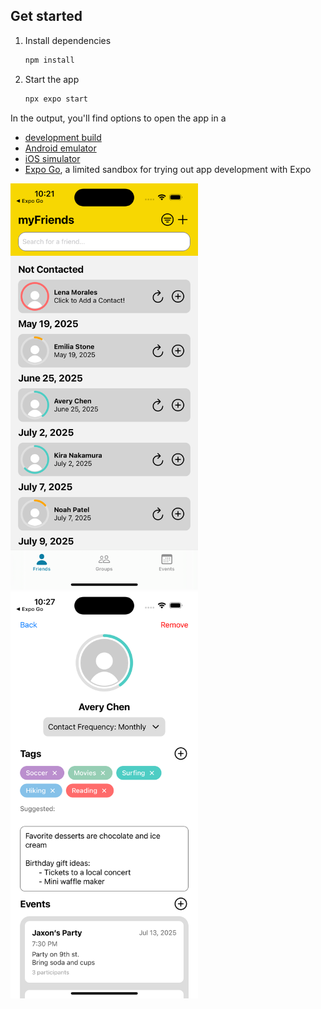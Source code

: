 

## Get started

1. Install dependencies

   ```bash
   npm install
   ```

2. Start the app

   ```bash
   npx expo start
   ```

In the output, you'll find options to open the app in a

- [development build](https://docs.expo.dev/develop/development-builds/introduction/)
- [Android emulator](https://docs.expo.dev/workflow/android-studio-emulator/)
- [iOS simulator](https://docs.expo.dev/workflow/ios-simulator/)
- [Expo Go](https://expo.dev/go), a limited sandbox for trying out app development with Expo

<p float="left">
  <img src="https://github.com/joshuaneelyCS/friend_tracker_app/blob/main/Simulator%20Screenshot%20-%20iPhone%2016%20-%202025-07-13%20at%2010.21.38.png?raw=true" width="300"/>
  <img src="https://github.com/joshuaneelyCS/friend_tracker_app/blob/main/Simulator%20Screenshot%20-%20iPhone%2016%20-%202025-07-13%20at%2010.27.45.png?raw=true" width="300"/>
</p>

